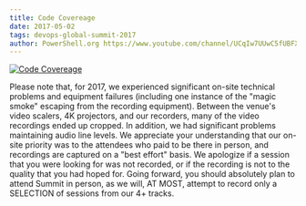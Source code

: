 ```yaml
---
title: Code Covereage
date: 2017-05-02
tags: devops-global-summit-2017
author: PowerShell.org https://www.youtube.com/channel/UCqIw7UUwC5fUBFXYX68aMrQ
---
```


[![Code Covereage](https://i3.ytimg.com/vi/Zt4yOCWOTiE/hqdefault.jpg "Code Covereage")](https://www.youtube.com/watch?v=Zt4yOCWOTiE)

Please note that, for 2017, we experienced significant on-site technical problems and equipment failures (including one instance of the "magic smoke" escaping from the recording equipment). Between the venue's video scalers, 4K projectors, and our recorders, many of the video recordings ended up cropped. In addition, we had significant problems maintaining audio line levels. We appreciate your understanding that our on-site priority was to the attendees who paid to be there in person, and recordings are captured on a "best effort" basis. We apologize if a session that you were looking for was not recorded, or if the recording is not to the quality that you had hoped for. Going forward, you should absolutely plan to attend Summit in person, as we will, AT MOST, attempt to record only a SELECTION of sessions from our 4+ tracks.
